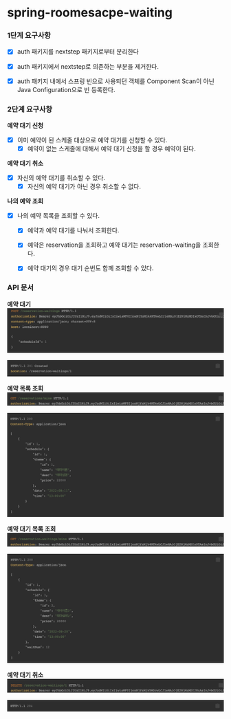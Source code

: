 # spring-roomesacpe-waiting

### 1단계 요구사항
- [x] auth 패키지를 nextstep 패키지로부터 분리한다
- [x] auth 패키지에서 nextstep로 의존하는 부분을 제거한다.
- [x] auth 패키지 내에서 스프링 빈으로 사용되던 객체를 Component Scan이 아닌 Java Configuration으로 빈 등록한다.


### 2단계 요구사항
**예약 대기 신청**
- [x] 이미 예약이 된 스케줄 대상으로 예약 대기를 신청할 수 있다.
    - [x] 예약이 없는 스케줄에 대해서 예약 대기 신청을 할 경우 예약이 된다.

**예약 대기 취소**
- [x] 자신의 예약 대기를 취소할 수 있다.
  - [x] 자신의 예약 대기가 아닌 경우 취소할 수 없다.

**나의 예약 조회**
- [x] 나의 예약 목록을 조회할 수 있다.
  - [x] 예약과 예약 대기를 나눠서 조회한다.
  - [x] 예약은 reservation을 조회하고 예약 대기는 reservation-waiting을 조회한다.
  - [x] 예약 대기의 경우 대기 순번도 함께 조회할 수 있다.


### API 문서

**예약 대기**
![스크린샷 2023-01-31 오후 1.11.03.png](API_images%2F%EC%8A%A4%ED%81%AC%EB%A6%B0%EC%83%B7%202023-01-31%20%EC%98%A4%ED%9B%84%201.11.03.png)

![스크린샷 2023-01-31 오후 1.11.12.png](API_images%2F%EC%8A%A4%ED%81%AC%EB%A6%B0%EC%83%B7%202023-01-31%20%EC%98%A4%ED%9B%84%201.11.12.png)

**예약 목록 조회**
![스크린샷 2023-01-31 오후 1.11.25.png](API_images%2F%EC%8A%A4%ED%81%AC%EB%A6%B0%EC%83%B7%202023-01-31%20%EC%98%A4%ED%9B%84%201.11.25.png)

![스크린샷 2023-01-31 오후 1.11.31.png](API_images%2F%EC%8A%A4%ED%81%AC%EB%A6%B0%EC%83%B7%202023-01-31%20%EC%98%A4%ED%9B%84%201.11.31.png)

**예약 대기 목록 조회**
![스크린샷 2023-01-31 오후 1.11.37.png](API_images%2F%EC%8A%A4%ED%81%AC%EB%A6%B0%EC%83%B7%202023-01-31%20%EC%98%A4%ED%9B%84%201.11.37.png)

![스크린샷 2023-01-31 오후 1.11.43.png](API_images%2F%EC%8A%A4%ED%81%AC%EB%A6%B0%EC%83%B7%202023-01-31%20%EC%98%A4%ED%9B%84%201.11.43.png)

**예약 대기 취소**
![스크린샷 2023-01-31 오후 1.11.50.png](API_images%2F%EC%8A%A4%ED%81%AC%EB%A6%B0%EC%83%B7%202023-01-31%20%EC%98%A4%ED%9B%84%201.11.50.png)

![스크린샷 2023-01-31 오후 1.11.57.png](API_images%2F%EC%8A%A4%ED%81%AC%EB%A6%B0%EC%83%B7%202023-01-31%20%EC%98%A4%ED%9B%84%201.11.57.png)
